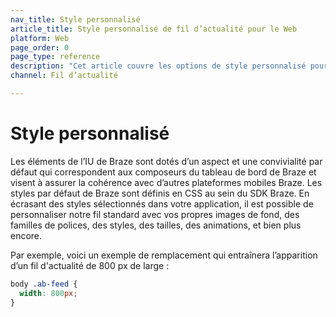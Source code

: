```yaml
---
nav_title: Style personnalisé
article_title: Style personnalisé de fil d’actualité pour le Web
platform: Web
page_order: 0
page_type: reference
description: "Cet article couvre les options de style personnalisé pour les fils d’actualité dans votre application Web."
channel: Fil d’actualité

---
```


# Style personnalisé

Les éléments de l’IU de Braze sont dotés d’un aspect et une convivialité par défaut qui correspondent aux composeurs du tableau de bord de Braze et visent à assurer la cohérence avec d’autres plateformes mobiles Braze. Les styles par défaut de Braze sont définis en CSS au sein du SDK Braze. En écrasant des styles sélectionnés dans votre application, il est possible de personnaliser notre fil standard avec vos propres images de fond, des familles de polices, des styles, des tailles, des animations, et bien plus encore.

Par exemple, voici un exemple de remplacement qui entraînera l’apparition d’un fil d'actualité de 800 px de large :

``` css
body .ab-feed {
  width: 800px;
}
```